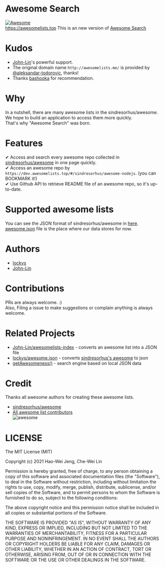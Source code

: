 Awesome Search
=
[![Awesome](https://awesome.re/badge-flat.svg)](https://awesome.re)  
https://awesomelists.top
This is an new version of [Awesome Search](https://github.com/lockys/AwesomeSearch)   

Kudos
==
- [John-Lin](https://github.com/John-Lin)'s powerful support.
- The original domain name `http://awesomelists.me/` is provided by [@aleksandar-todorovic](https://github.com/aleksandar-todorovic), thanks!  
- Thanks [bashooka](http://bashooka.com/coding/35-best-css-tools-for-2017/) for recommendation.

Why
==
In a nutshell, there are many awesome lists in the sindresorhus/awesome.
We hope to build an application to access them more quickly.  
That's why "Awesome Search" was born.

Features
==
✔ Access and search every awesome repo collected in [sindresorhus/awesome](https://github.com/sindresorhus/awesome) in one page quickly.   
✔ Access an awesome repo by `https://dev.awesomelists.top/#/sindresorhus/awesome-nodejs`. (you can BOOKMARK it!)  
✔ Use Github API to retrieve README file of an awesome repo, so it's up-to-date.  

Supported awesome lists
==
You can see the JSON format of sindresorhus/awesome in [here](https://github.com/lockys/Awesome.json/blob/master/awesome/awesome.json).
[awesome.json](https://github.com/lockys/awesome.json) file is the place where our data stores for now.

Authors
==
- [lockys](https://github.com/lockys)
- [John-Lin](https://github.com/John-Lin)

Contributions
==
PRs are always welcome. :)  
Also, Filing a issue to make suggestions or complain anything is always welcome.

Related Projects
==
- [John-Lin/awesomelists-index](https://github.com/John-Lin/awesomelists-index) - converts an awesome list into a JSON file
- [lockys/awesome.json](https://github.com/lockys/awesome.json) - converts [sindresorhus's awesome](https://github.com/sindresorhus/awesome) to json
- [getAwesomeness()](https://github.com/panzhangwang/getAwesomeness) - search engine based on local JSON data

Credit
==
Thanks all awesome authors for creating these awesome lists.  
- [sindresorhus/awesome](https://github.com/sindresorhus/awesome)  
- [All awesome list contributors](https://github.com/sindresorhus/awesome/graphs/contributors)  
![awesome](http://i.imgur.com/qcroMhk.gif)

LICENSE
==
The MIT License (MIT)

Copyright (c) 2021 Hao-Wei Jeng, Che-Wei Lin

Permission is hereby granted, free of charge, to any person obtaining a copy
of this software and associated documentation files (the "Software"), to deal
in the Software without restriction, including without limitation the rights
to use, copy, modify, merge, publish, distribute, sublicense, and/or sell
copies of the Software, and to permit persons to whom the Software is
furnished to do so, subject to the following conditions:

The above copyright notice and this permission notice shall be included in all
copies or substantial portions of the Software.

THE SOFTWARE IS PROVIDED "AS IS", WITHOUT WARRANTY OF ANY KIND, EXPRESS OR
IMPLIED, INCLUDING BUT NOT LIMITED TO THE WARRANTIES OF MERCHANTABILITY,
FITNESS FOR A PARTICULAR PURPOSE AND NONINFRINGEMENT. IN NO EVENT SHALL THE
AUTHORS OR COPYRIGHT HOLDERS BE LIABLE FOR ANY CLAIM, DAMAGES OR OTHER
LIABILITY, WHETHER IN AN ACTION OF CONTRACT, TORT OR OTHERWISE, ARISING FROM,
OUT OF OR IN CONNECTION WITH THE SOFTWARE OR THE USE OR OTHER DEALINGS IN THE
SOFTWARE.

